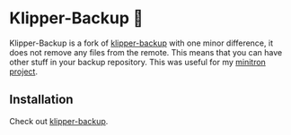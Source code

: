 # Klipper-Backup 💾
Klipper-Backup is a fork of [klipper-backup](https://github.com/Staubgeborener/klipper-backup) with one minor difference, it does not remove any files from the remote. This means that you can have other stuff in your backup repository. This was useful for my [minitron project](https://github.com/B1nus/minitron).

## Installation
Check out [klipper-backup](https://github.com/Staubgeborener/klipper-backup?tab=readme-ov-file#installation).
